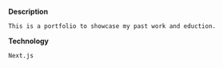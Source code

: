 **Description**

    This is a portfolio to showcase my past work and eduction.

**Technology**

    Next.js